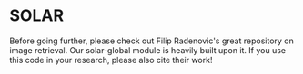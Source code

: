 # SOLAR
Before going further, please check out Filip Radenovic's great repository on image retrieval. Our solar-global module is heavily built upon it. If you use this code in your research, please also cite their work!
